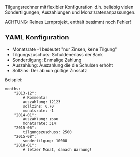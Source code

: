 Tilgungsrechner mit flexibler Konfiguration, d.h. beliebig vielen
Sondertilgungen, Auszahlungen und Monatsratenanpassungen.

ACHTUNG: Reines Lernprojekt, enthält bestimmt noch Fehler!

YAML Konfiguration
------------------

* Monatsrate -1 bedeutet "nur Zinsen, keine Tilgung"
* Tilgungszuschuss: Schuldenerlass der Bank
* Sondertilgung: Einmalige Zahlung
* Auszahlung: Auszahlung die die Schulden erhöht
* Sollzins: Der ab nun gültige Zinssatz

Beispiel:

    months:
        "2013-12":
            # Kommentar
            auszahlung: 12123
            sollzins: 0.70
            monatsrate: -1
        "2014-01":
            auszahlung: 1686
            monatsrate: 314
        "2015-06":
            tilgungszuschuss: 2500
        "2015-08":
            sondertilgung: 10000
        "2018-01":
            # letzer Monat, danach Warnung!
